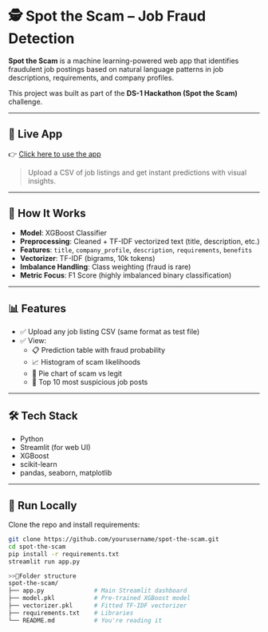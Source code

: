 # 🕵️ Spot the Scam – Job Fraud Detection

**Spot the Scam** is a machine learning-powered web app that identifies fraudulent job postings based on natural language patterns in job descriptions, requirements, and company profiles.

This project was built as part of the **DS-1 Hackathon (Spot the Scam)** challenge.

---

## 🔗 Live App
👉 [Click here to use the app](https://spot-the-scam-ji6i2zundtybhuur8kryey.streamlit.app/)

> Upload a CSV of job listings and get instant predictions with visual insights.

---

## 🧠 How It Works

- **Model**: XGBoost Classifier  
- **Preprocessing**: Cleaned + TF-IDF vectorized text (title, description, etc.)
- **Features**: `title`, `company_profile`, `description`, `requirements`, `benefits`
- **Vectorizer**: TF-IDF (bigrams, 10k tokens)
- **Imbalance Handling**: Class weighting (fraud is rare)
- **Metric Focus**: F1 Score (highly imbalanced binary classification)

---

## 📊 Features

- ✅ Upload any job listing CSV (same format as test file)
- ✅ View:
  - 📋 Prediction table with fraud probability
  - 📈 Histogram of scam likelihoods
  - 🥧 Pie chart of scam vs legit
  - 🚨 Top 10 most suspicious job posts

---

## 🛠 Tech Stack

- Python
- Streamlit (for web UI)
- XGBoost
- scikit-learn
- pandas, seaborn, matplotlib

---

## 🧪 Run Locally

Clone the repo and install requirements:

```bash
git clone https://github.com/yourusername/spot-the-scam.git
cd spot-the-scam
pip install -r requirements.txt
streamlit run app.py

>>📂Folder structure
spot-the-scam/
├── app.py              # Main Streamlit dashboard
├── model.pkl           # Pre-trained XGBoost model
├── vectorizer.pkl      # Fitted TF-IDF vectorizer
├── requirements.txt    # Libraries
└── README.md           # You're reading it
